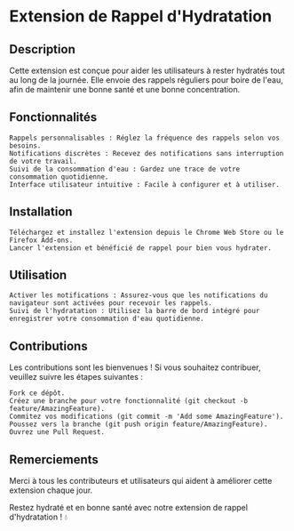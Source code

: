 # Extension de Rappel d'Hydratation
## Description

Cette extension est conçue pour aider les utilisateurs à rester hydratés tout au long de la journée. Elle envoie des rappels réguliers pour boire de l'eau, afin de maintenir une bonne santé et une bonne concentration.
## Fonctionnalités

    Rappels personnalisables : Réglez la fréquence des rappels selon vos besoins.
    Notifications discrètes : Recevez des notifications sans interruption de votre travail.
    Suivi de la consommation d'eau : Gardez une trace de votre consommation quotidienne.
    Interface utilisateur intuitive : Facile à configurer et à utiliser.

## Installation

    Téléchargez et installez l'extension depuis le Chrome Web Store ou le Firefox Add-ons.
    Lancer l'extension et bénéficié de rappel pour bien vous hydrater.

## Utilisation

    Activer les notifications : Assurez-vous que les notifications du navigateur sont activées pour recevoir les rappels.
    Suivi de l'hydratation : Utilisez la barre de bord intégré pour enregistrer votre consommation d'eau quotidienne.

## Contributions

Les contributions sont les bienvenues ! Si vous souhaitez contribuer, veuillez suivre les étapes suivantes :

    Fork ce dépôt.
    Créez une branche pour votre fonctionnalité (git checkout -b feature/AmazingFeature).
    Commitez vos modifications (git commit -m 'Add some AmazingFeature').
    Poussez vers la branche (git push origin feature/AmazingFeature).
    Ouvrez une Pull Request.

## Remerciements

Merci à tous les contributeurs et utilisateurs qui aident à améliorer cette extension chaque jour.

Restez hydraté et en bonne santé avec notre extension de rappel d'hydratation ! 💧